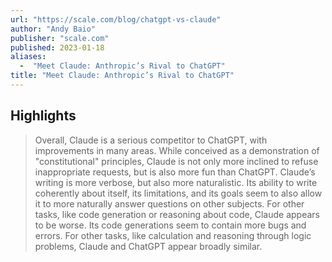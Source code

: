 ```yaml
---
url: "https://scale.com/blog/chatgpt-vs-claude"
author: "Andy Baio"
publisher: "scale.com"
published: 2023-01-18
aliases:
  -  "Meet Claude: Anthropic’s Rival to ChatGPT"
title: "Meet Claude: Anthropic’s Rival to ChatGPT"
---
```


## Highlights
> Overall, Claude is a serious competitor to ChatGPT, with improvements in many areas. While conceived as a demonstration of "constitutional" principles, Claude is not only more inclined to refuse inappropriate requests, but is also more fun than ChatGPT. Claude’s writing is more verbose, but also more naturalistic. Its ability to write coherently about itself, its limitations, and its goals seem to also allow it to more naturally answer questions on other subjects. For other tasks, like code generation or reasoning about code, Claude appears to be worse. Its code generations seem to contain more bugs and errors. For other tasks, like calculation and reasoning through logic problems, Claude and ChatGPT appear broadly similar.

